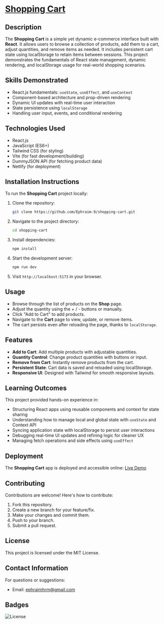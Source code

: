 # [Shopping Cart](https://ephraim-9-shopping-cart.netlify.app)

## Description

The **Shopping Cart** is a simple yet dynamic e-commerce interface built with **React**. It allows users to browse a collection of products, add them to a cart, adjust quantities, and remove items as needed. It includes persistent cart state using localStorage to retain items between sessions. This project demonstrates the fundamentals of React state management, dynamic rendering, and localStorage usage for real-world shopping scenarios.

## Skills Demonstrated

- React.js fundamentals: `useState`, `useEffect`, and `useContext`
- Component-based architecture and prop-driven rendering
- Dynamic UI updates with real-time user interaction
- State persistence using `localStorage`
- Handling user input, events, and conditional rendering

## Technologies Used

- React.js
- JavaScript (ES6+)
- Tailwind CSS (for styling)
- Vite (for fast development/building)
- DummyJSON API (for fetching product data)
- Netlify (for deployment)

## Installation Instructions

To run the **Shopping Cart** project locally:

1. Clone the repository:

   ```bash
   git clone https://github.com/Ephraim-9/shopping-cart.git
   ```

2. Navigate to the project directory:

   ```bash
   cd shopping-cart
   ```

3. Install dependencies:

   ```bash
   npm install
   ```

4. Start the development server:

   ```bash
   npm run dev
   ```

5. Visit `http://localhost:5173` in your browser.

## Usage

- Browse through the list of products on the **Shop** page.
- Adjust the quantity using the + / - buttons or manually.
- Click "Add to Cart" to add products.
- Navigate to the **Cart** page to view, update, or remove items.
- The cart persists even after reloading the page, thanks to `localStorage`.

## Features

- **Add to Cart**: Add multiple products with adjustable quantities.
- **Quantity Control**: Change product quantities with buttons or input.
- **Remove from Cart**: Instantly remove products from the cart.
- **Persistent State**: Cart data is saved and reloaded using localStorage.
- **Responsive UI**: Designed with Tailwind for smooth responsive layouts.

## Learning Outcomes

This project provided hands-on experience in:

- Structuring React apps using reusable components and context for state sharing
- Understanding how to manage local and global state with `useState` and Context API
- Syncing application state with localStorage to persist user interactions
- Debugging real-time UI updates and refining logic for cleaner UX
- Managing fetch operations and side effects using `useEffect`

## Deployment

The **Shopping Cart** app is deployed and accessible online:
[Live Demo](https://ephraim-9-shopping-cart.netlify.app)

## Contributing

Contributions are welcome! Here's how to contribute:

1. Fork this repository.
2. Create a new branch for your feature/fix.
3. Make your changes and commit them.
4. Push to your branch.
5. Submit a pull request.

## License

This project is licensed under the MIT License.

## Contact Information

For questions or suggestions:

- Email: [ephraimhrm@gmail.com](mailto:ephraimhrm@gmail.com)

## Badges

![License](https://img.shields.io/badge/license-MIT-blue.svg)
